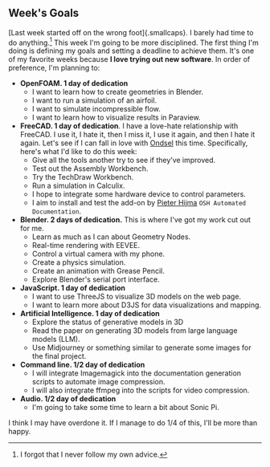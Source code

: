 ## Week's Goals

[Last week started off on the wrong foot]{.smallcaps}. I barely had time to do anything.[^101] This week I'm going to be more disciplined. The first thing I'm doing is defining my goals and setting a deadline to achieve them. It's one of my favorite weeks because **I love trying out new software**. In order of preference, I'm planning to:

[^101]: I forgot that I never follow my own advice.

- **OpenFOAM. 1 day of dedication**
  - I want to learn how to create geometries in Blender.
  - I want to run a simulation of an airfoil.
  - I want to simulate incompressible flow.
  - I want to learn how to visualize results in Paraview.
- **FreeCAD. 1 day of dedication**. I have a love-hate relationship with FreeCAD. I use it, I hate it, then I miss it, I use it again, and then I hate it again. Let's see if I can fall in love with [Ondsel](https://ondsel.com) this time. Specifically, here's what I'd like to do this week:
  - Give all the tools another try to see if they’ve improved.
  - Test out the Assembly Workbench.
  - Try the TechDraw Workbench.
  - Run a simulation in Calculix.
  - I hope to integrate some hardware device to control parameters.
  - I aim to install and test the add-on by [Pieter Hijma](https://pieterhijma.net/index.html) `OSH Automated Documentation`.
- **Blender. 2 days of dedication.** This is where I've got my work cut out for me.
  - Learn as much as I can about Geometry Nodes.
  - Real-time rendering with EEVEE.
  - Control a virtual camera with my phone.
  - Create a physics simulation.
  - Create an animation with Grease Pencil.
  - Explore Blender's serial port interface.
- **JavaScript. 1 day of dedication**
  - I want to use ThreeJS to visualize 3D models on the web page.
  - I want to learn more about D3JS for data visualizations and mapping.
- **Artificial Intelligence. 1 day of dedication**
  - Explore the status of generative models in 3D
  - Read the paper on generating 3D models from large language models (LLM).
  - Use Midjourney or something similar to generate some images for the final project.
- **Command line. 1/2 day of dedication**
  - I will integrate Imagemagick into the documentation generation scripts to automate image compression.
  - I will also integrate ffmpeg into the scripts for video compression.
- **Audio. 1/2 day of dedication**
  - I'm going to take some time to learn a bit about Sonic Pi.

I think I may have overdone it. If I manage to do 1/4 of this, I'll be more than happy.


